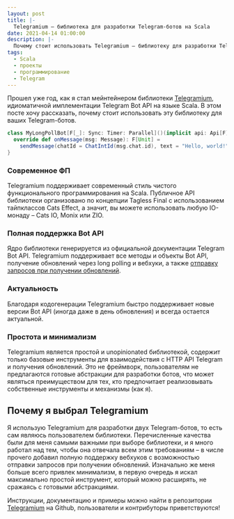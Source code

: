 ```yaml
---
layout: post
title: |-
  Telegramium – библиотека для разработки Telegram-ботов на Scala
date: 2021-04-14 01:00:00
description: |-
  Почему стоит использовать Telegramium – библиотеку для разработки Telegram-ботов на Scala
tags:
  - Scala
  - проекты
  - программирование
  - Telegram
---
```


Прошел уже год, как я стал мейнтейнером библиотеки [Telegramium](https://github.com/apimorphism/telegramium), идиоматичной имплементации Telegram Bot API на языке Scala. В этом посте хочу рассказать, почему стоит использовать эту библиотеку для ваших Telegram-ботов.

```scala
class MyLongPollBot[F[_]: Sync: Timer: Parallel]()(implicit api: Api[F]) extends LongPollBot[F](api) {
  override def onMessage(msg: Message): F[Unit] =
    sendMessage(chatId = ChatIntId(msg.chat.id), text = "Hello, world!").exec.void
}
```

<a name="more"></a>
### Современное ФП

Telegramium поддерживает современный стиль чистого функционального программирования на Scala. Публичное API библиотеки организовано по концепции Tagless Final с использованием тайпклассов Cats Effect, а значит, вы можете использовать любую IO-монаду – Cats IO, Monix или ZIO.

### Полная поддержка Bot API

Ядро библиотеки генерируется из официальной документации Telegram Bot API. Telegramium поддерживает все методы и объекты Bot API, получение обновлений через long polling и вебхуки, а также [отправку запросов при получении обновлений](https://core.telegram.org/bots/api#making-requests-when-getting-updates).

### Актуальность

Благодаря кодогенерации Telegramium быстро поддерживает новые версии Bot API (иногда даже в день обновления) и всегда остается актуальной.

### Простота и минимализм

Telegramium является простой и unopinionated библиотекой, содержит только базовые инструменты для взаимодействия с HTTP API Telegram и получения обновлений. Это не фреймворк, пользователям не предлагаются готовые абстракции для разработки ботов, что может являться преимуществом для тех, кто предпочитает реализовывать собственные инструменты и механизмы (как я).

## Почему я выбрал Telegramium

Я использую Telegramium для разработки двух Telegram-ботов, то есть сам являюсь пользователем библиотеки. Перечисленные качества были для меня самыми важными при выборе библиотеки, и я много работал над тем, чтобы она отвечала всем этим требованиям – в числе прочего добавил полную поддержку вебхуков с возможностью отправки запросов при получении обновлений. Изначально же меня больше всего привлек минимализм, в первую очередь я искал максимально простой инструмент, который можно расширять, не сражаясь с готовыми абстракциями.

Инструкции, документацию и примеры можно найти в репозитории [Telegramium](https://github.com/apimorphism/telegramium) на Github, пользователи и контрибуторы приветствуются!
